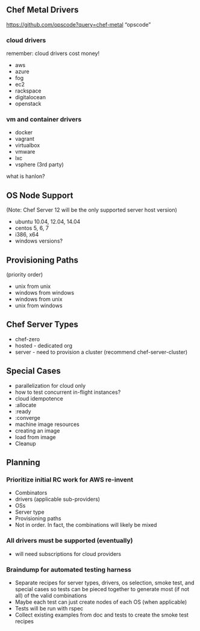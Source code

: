 ## Chef Metal Drivers
https://github.com/opscode?query=chef-metal
“opscode”
### cloud drivers
remember:  cloud drivers cost money!
* aws
* azure
* fog
 * ec2
 * rackspace
 * digitalocean
 * openstack
 
### vm and container drivers
* docker
* vagrant
 * virtualbox
 * vmware
* lxc
* vsphere (3rd party)

what is hanlon?

## OS Node Support
(Note: Chef Server 12 will be the only supported server host version)
* ubuntu 10.04, 12.04, 14.04
* centos 5, 6, 7
* i386, x64
* windows versions?

## Provisioning Paths
(priority order)
* unix from unix
* windows from windows
* windows from unix
* unix from windows

## Chef Server Types
* chef-zero
* hosted - dedicated org
* server - need to provision a cluster (recommend chef-server-cluster)

## Special Cases
* parallelization for cloud only
 * how to test concurrent in-flight instances?
* cloud idempotence
 * :allocate
 * :ready
 * :converge
* machine image resources
 * creating an image
 * load from image
* Cleanup

## Planning

### Prioritize initial RC work for AWS re-invent
* Combinators
 * drivers (applicable sub-providers)
 * OSs
 * Server type
 * Provisioning paths
* Not in order. In fact, the combinations will likely be mixed

### All drivers must be supported (eventually)
* will need subscriptions for cloud providers

### Braindump for automated testing harness
* Separate recipes for server types, drivers, os selection, smoke test, and special cases so tests can be pieced together to generate most (if not all) of the valid combinations
* Maybe each test can just create nodes of each OS (when applicable)
* Tests will be run with rspec
* Collect existing examples from doc and tests to create the smoke test recipes
